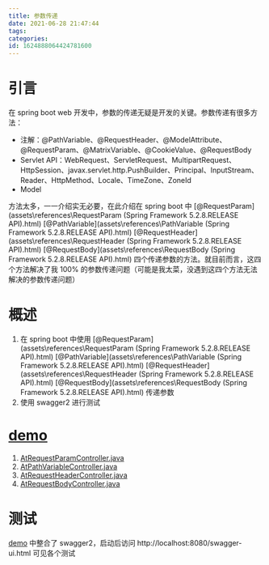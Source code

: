 ```yaml
---
title: 参数传递
date: 2021-06-28 21:47:44
tags: 
categories: 
id: 1624888064424781600
---
```




# 引言

在 spring boot web 开发中，参数的传递无疑是开发的关键。参数传递有很多方法：

- 注解：@PathVariable、@RequestHeader、@ModelAttribute、@RequestParam、@MatrixVariable、@CookieValue、@RequestBody
- Servlet API：WebRequest、ServletRequest、MultipartRequest、 HttpSession、javax.servlet.http.PushBuilder、Principal、InputStream、Reader、HttpMethod、Locale、TimeZone、ZoneId
- Model

方法太多，一一介绍实无必要，在此介绍在 spring boot 中 [@RequestParam](assets\references\RequestParam (Spring Framework 5.2.8.RELEASE API).html)  [@PathVariable](assets\references\PathVariable (Spring Framework 5.2.8.RELEASE API).html)  [@RequestHeader](assets\references\RequestHeader (Spring Framework 5.2.8.RELEASE API).html)  [@RequestBody](assets\references\RequestBody (Spring Framework 5.2.8.RELEASE API).html) 四个传递参数的方法。就目前而言，这四个方法解决了我 100% 的参数传递问题（可能是我太菜，没遇到这四个方法无法解决的参数传递问题）

# 概述

1. 在 spring boot 中使用  [@RequestParam](assets\references\RequestParam (Spring Framework 5.2.8.RELEASE API).html)  [@PathVariable](assets\references\PathVariable (Spring Framework 5.2.8.RELEASE API).html)  [@RequestHeader](assets\references\RequestHeader (Spring Framework 5.2.8.RELEASE API).html)  [@RequestBody](assets\references\RequestBody (Spring Framework 5.2.8.RELEASE API).html) 传递参数
2. 使用 swagger2 进行测试

# [demo](demo) 

1.  [AtRequestParamController.java](demo\src\main\java\com\example\demo\example\A_AtRequestParam\controller\AtRequestParamController.java) 
2.  [AtPathVariableController.java](demo\src\main\java\com\example\demo\example\B_AtPathVariable\controller\AtPathVariableController.java) 
3.  [AtRequestHeaderController.java](demo\src\main\java\com\example\demo\example\C_AtRequestHeader\AtRequestHeaderController.java) 
4.  [AtRequestBodyController.java](demo\src\main\java\com\example\demo\example\D_AtRequestBody\controller\AtRequestBodyController.java) 

# 测试

[demo](demo) 中整合了 swagger2，启动后访问 http://localhost:8080/swagger-ui.html 可见各个测试

























































